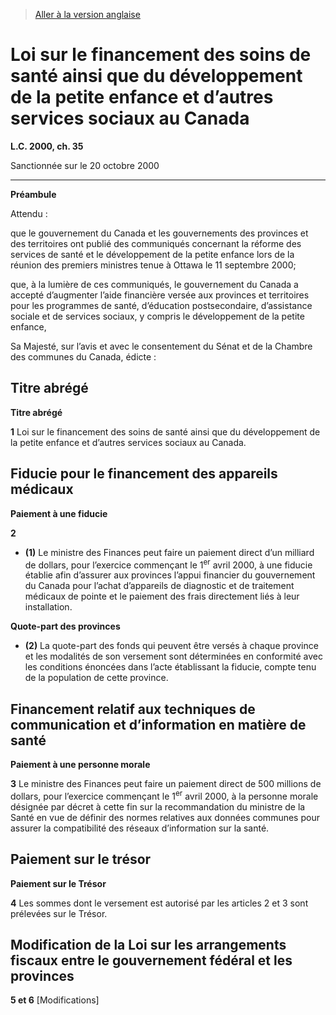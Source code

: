 > [Aller à la version anglaise](/en/Acts/Statutes%20of%20Canada/2000/c.%2035.md)

# Loi sur le financement des soins de santé ainsi que du développement de la petite enfance et d’autres services sociaux au Canada

**L.C. 2000, ch. 35**


Sanctionnée sur le 20 octobre 2000

----------




**Préambule**

Attendu :

que le gouvernement du Canada et les gouvernements des provinces et des territoires ont publié des communiqués concernant la réforme des services de santé et le développement de la petite enfance lors de la réunion des premiers ministres tenue à Ottawa le 11 septembre 2000;

que, à la lumière de ces communiqués, le gouvernement du Canada a accepté d’augmenter l’aide financière versée aux provinces et territoires pour les programmes de santé, d’éducation postsecondaire, d’assistance sociale et de services sociaux, y compris le développement de la petite enfance,



Sa Majesté, sur l’avis et avec le consentement du Sénat et de la Chambre des communes du Canada, édicte :






## Titre abrégé



**Titre abrégé**

**1** Loi sur le financement des soins de santé ainsi que du développement de la petite enfance et d’autres services sociaux au Canada.




## Fiducie pour le financement des appareils médicaux



**Paiement à une fiducie**

**2** 

- **(1)** Le ministre des Finances peut faire un paiement direct d’un milliard de dollars, pour l’exercice commençant le 1<sup>er</sup> avril 2000, à une fiducie établie afin d’assurer aux provinces l’appui financier du gouvernement du Canada pour l’achat d’appareils de diagnostic et de traitement médicaux de pointe et le paiement des frais directement liés à leur installation.

**Quote-part des provinces**

- **(2)** La quote-part des fonds qui peuvent être versés à chaque province et les modalités de son versement sont déterminées en conformité avec les conditions énoncées dans l’acte établissant la fiducie, compte tenu de la population de cette province.




## Financement relatif aux techniques de communication et d’information en matière de santé



**Paiement à une personne morale**

**3** Le ministre des Finances peut faire un paiement direct de 500 millions de dollars, pour l’exercice commençant le 1<sup>er</sup> avril 2000, à la personne morale désignée par décret à cette fin sur la recommandation du ministre de la Santé en vue de définir des normes relatives aux données communes pour assurer la compatibilité des réseaux d’information sur la santé.




## Paiement sur le trésor



**Paiement sur le Trésor**

**4** Les sommes dont le versement est autorisé par les articles 2 et 3 sont prélevées sur le Trésor.




## Modification de la Loi sur les arrangements fiscaux entre le gouvernement fédéral et les provinces


**5 et 6** [Modifications]


